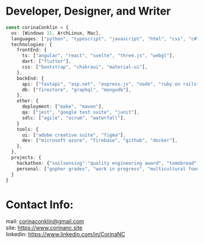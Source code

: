 # Developer, Designer, and Writer
```ts
const corinaConklin = {
  os: [Windows 11, ArchLinux, Mac],
  languages: ["python", "typescript", "javascript", "html", "css", "c#", "java", "c++", "elixir", "ocaml", "SQL" ]
  technologies: {
    frontEnd: {
      ts: ["angular", "react", "svelte", "three.js", "webgl"],
      dart: ["flutter"],
      css: ["bootstrap", "chakraui", "material-ui"],
    },
    backEnd: {
      api: ["fastapi", "asp.net", "express.js", "node", "ruby on rails", "phoenix"],
      db: ["firestore", "graphql", "mongodb"],
    },
    other: {
      deployment: ["make", "maven"],
      qa: ["jest", "google test suite", "junit"],
      sdlc: ["agile", "scrum", "waterfall"],
    }
    tools: {
      ui: ["adobe creative suite", "figma"],
      dev: ["microsoft azure", "firebase", "github", "docker"],
    },
  },
  projects: {
    hackathon: {"soilsensing":"quality engineering award", "tomobread":"hackers' choice award", "ingrained":null},
    personal: ["gopher grades", "work in progress", "multicultural food club", "fishy data", "musical linguistics", "gopher voting"],
  }
}
```
# Contact Info:
mail: corinaconklin@gmail.com <br />
site: https://www.corinanc.site <br />
linkedin: https://www.linkedin.com/in/CorinaNC <br />
